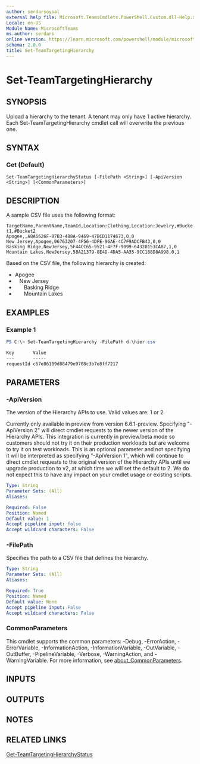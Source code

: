 ```yaml
---
author: serdarsoysal
external help file: Microsoft.TeamsCmdlets.PowerShell.Custom.dll-Help.xml
Locale: en-US
Module Name: MicrosoftTeams
ms.author: serdars
online version: https://learn.microsoft.com/powershell/module/microsoftteams/connect-microsoftteams
schema: 2.0.0
title: Set-TeamTargetingHierarchy
---
```

# Set-TeamTargetingHierarchy

## SYNOPSIS

Upload a hierarchy to the tenant. A tenant may only have 1 active hierarchy. Each Set-TeamTargetingHierarchy cmdlet call will overwrite the previous one.

## SYNTAX

### Get (Default)
```
Set-TeamTargetingHierarchyStatus [-FilePath <String>] [-ApiVersion <String>] [<CommonParameters>]
```

## DESCRIPTION

A sample CSV file uses the following format:

`TargetName,ParentName,TeamId,Location:Clothing,Location:Jewelry,#Bucket1,#Bucket2`<br>`Apogee,,A8A6626F-87B3-4B8A-9469-47BCD1174673,0,0`<br>`New Jersey,Apogee,06763207-4F56-4DFE-96AE-4C7F9ADCFB43,0,0`<br>`Basking Ridge,NewJersey,5F44CC65-9521-4F7F-9099-64320153CA07,1,0`<br>`Mountain Lakes,NewJersey,58A21379-8E4D-4DA5-AA35-9CC188D8A998,0,1`

Based on the CSV file, the following hierarchy is created:

- Apogee
- &nbsp;&nbsp;&nbsp;New Jersey
- &nbsp;&nbsp;&nbsp;&nbsp;&nbsp;&nbsp;Basking Ridge
- &nbsp;&nbsp;&nbsp;&nbsp;&nbsp;&nbsp;Mountain Lakes

## EXAMPLES

### Example 1
```powershell
PS C:\> Set-TeamTargetingHierarchy -FilePath d:\hier.csv

Key       Value
---       -----
requestId c67e86109d88479e9708c3b7e8ff7217
```

## PARAMETERS

### -ApiVersion
The version of the Hierarchy APIs to use. Valid values are: 1 or 2.

Currently only available in preview from version 6.6.1-preview. Specifying "-ApiVersion 2" will direct cmdlet requests to the newer version of the Hierarchy APIs. This integration is currently in preview/beta mode so customers should not try it on their production workloads but are welcome to try it on test workloads. This is an optional parameter and not specifying it will be interpreted as specifying "-ApiVersion 1", which will continue to direct cmdlet requests to the original version of the Hierarchy APIs until we upgrade production to v2, at which time we will set the default to 2. We do not expect this to have any impact on your cmdlet usage or existing scripts.

```yaml
Type: String
Parameter Sets: (All)
Aliases:

Required: False
Position: Named
Default value: 1
Accept pipeline input: false
Accept wildcard characters: False
```

### -FilePath
Specifies the path to a CSV file that defines the hierarchy.

```yaml
Type: String
Parameter Sets: (All)
Aliases:

Required: True
Position: Named
Default value: None
Accept pipeline input: False
Accept wildcard characters: False
```

### CommonParameters
This cmdlet supports the common parameters: -Debug, -ErrorAction, -ErrorVariable, -InformationAction, -InformationVariable, -OutVariable, -OutBuffer, -PipelineVariable, -Verbose, -WarningAction, and -WarningVariable. For more information, see [about_CommonParameters](https://go.microsoft.com/fwlink/?LinkID=113216).

## INPUTS

## OUTPUTS

## NOTES

## RELATED LINKS

[Get-TeamTargetingHierarchyStatus](https://learn.microsoft.com/powershell/module/microsoftteams/get-teamtargetinghierarchystatus)
